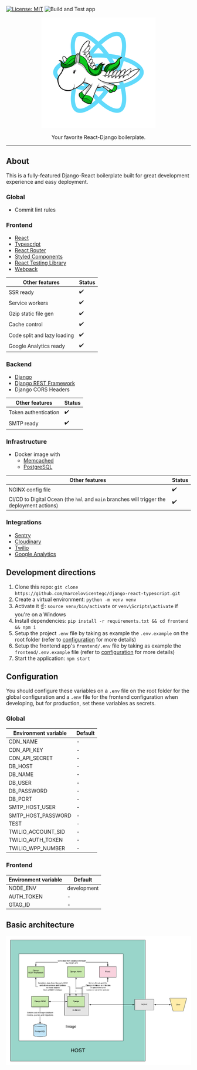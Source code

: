 [![License: MIT](https://img.shields.io/github/license/marcelovicentegc/django-react-typescript)](LICENSE)
![Build and Test app](https://github.com/marcelovicentegc/django-react-typescript/workflows/Build%20and%20Test%20app/badge.svg)

<p align="center">
  <img alt="django-react-typescript logo" src="assets/Logo.png" />
  <p align="center">Your favorite React-Django boilerplate.</p>
</p>

---

## About

This is a fully-featured Django-React boilerplate built for great development experience and easy deployment.

### Global

- Commit lint rules

### Frontend

- [React](https://reactjs.org/)
- [Typescript](https://www.typescriptlang.org/)
- [React Router](https://reactrouter.com/)
- [Styled Components](https://styled-components.com/)
- [React Testing Library](https://testing-library.com/docs/react-testing-library/intro)
- [Webpack](https://webpack.js.org/)

| Other features              | Status |
| --------------------------- | ------ |
| SSR ready                   | ✔️     |
| Service workers             | ✔️     |
| Gzip static file gen        | ✔️     |
| Cache control               | ✔️     |
| Code split and lazy loading | ✔️     |
| Google Analytics ready      | ✔️     |

### Backend

- [Django](https://www.djangoproject.com/)
- [Django REST Framework](https://www.django-rest-framework.org/)
- Django CORS Headers

| Other features       | Status |
| -------------------- | ------ |
| Token authentication | ✔️     |
| SMTP ready           | ✔️     |

### Infrastructure

- Docker image with
  - [Memcached](https://memcached.org/)
  - [PostgreSQL](https://www.postgresql.org/)

| Other features                                                                             | Status |
| ------------------------------------------------------------------------------------------ | ------ |
| NGINX config file                                                                          | ✔️     |
| CI/CD to Digital Ocean (the `hml` and `main` branches will trigger the deployment actions) | ✔️     |

### Integrations

- [Sentry](https://sentry.io/welcome/)
- [Cloudinary](https://cloudinary.com/)
- [Twilio](https://www.twilio.com/)
- [Google Analytics](https://analytics.google.com/analytics/web/)

## Development directions

1. Clone this repo: `git clone https://github.com/marcelovicentegc/django-react-typescript.git`
2. Create a virtual environment: `python -m venv venv`
3. Activate it ☝️: `source venv/bin/activate` or `venv\Scripts\activate` if you're on a Windows
4. Install dependencies: `pip install -r requirements.txt && cd frontend && npm i`
5. Setup the project `.env` file by taking as example the `.env.example` on the root folder (refer to [configuration](#Configuration) for more details)
6. Setup the frontend app's `frontend/.env` file by taking as example the `frontend/.env.example` file (refer to [configuration](#Configuration) for more details)
7. Start the application: `npm start`

## Configuration

You should configure these variables on a `.env` file on the root folder for the global configuration and a `.env` file for the frontend configuration when developing, but for production, set these variables as secrets.

### Global

| Environment variable | Default |
| -------------------- | ------- |
| CDN_NAME             | -       |
| CDN_API_KEY          | -       |
| CDN_API_SECRET       | -       |
| DB_HOST              | -       |
| DB_NAME              | -       |
| DB_USER              | -       |
| DB_PASSWORD          | -       |
| DB_PORT              | -       |
| SMTP_HOST_USER       | -       |
| SMTP_HOST_PASSWORD   | -       |
| TEST                 | -       |
| TWILIO_ACCOUNT_SID   | -       |
| TWILIO_AUTH_TOKEN    | -       |
| TWILIO_WPP_NUMBER    | -       |

### Frontend

| Environment variable | Default     |
| -------------------- | ----------- |
| NODE_ENV             | development |
| AUTH_TOKEN           | -           |
| GTAG_ID              | -           |

## Basic architecture

![Architecture](./assets/Architecture.png)
